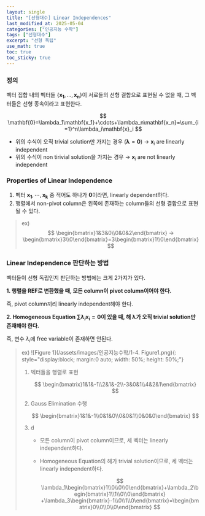 ```yaml
---
layout: single
title: "[선형대수] Linear Independences"
last_modified_at: 2025-05-04
categories: ["인공지능 수학"]
tags: ["선형대수"]
excerpt: "선형 독립"
use_math: true
toc: true
toc_sticky: true
---
```



### 정의

벡터 집합 내의 벡터들 $\{\mathbf{x_1},\dots,\mathbf{x_n}\}$이 서로들의 선형 결합으로 표현될 수 없을 때, 그 벡터들은 선형 종속이라고 표현한다.

$$
\mathbf{0}=\lambda_1\mathbf{x_1}+\cdots+\lambda_n\mathbf{x_n}=\sum_{i=1}^n\lambda_i\mathbf{x}_i
$$

- 위의 수식이 오직 trivial solution만 가지는 경우 $(\boldsymbol\lambda=\mathbf{0})$ → $\mathbf{x}_i$ are linearly independent
- 위의 수식이 non tirivial solution을 가지는 경우 → $\mathbf{x}_i$ are not linearly independent

### Properties of Linear Independence

1. 벡터 $\mathbf{x_1},\cdots,\mathbf{x_k}$ 중 적어도 하나가 $\mathbf{0}$이라면, linearly dependent하다.
2. 행렬에서 non-pivot column은 왼쪽에 존재하는 column들의 선형 결합으로 표현될 수 있다.
    
> ex)
> $$
> \begin{bmatrix}1&3&0\\0&0&2\end{bmatrix} → \begin{bmatrix}3\\0\end{bmatrix}=3\begin{bmatrix}1\\0\end{bmatrix}
> $$

### Linear Independence 판단하는 방법

벡터들이 선형 독립인지 판단하는 방법에는 크게 2가지가 있다.

**1. 행렬을 REF로 변환했을 때, 모든 column이 pivot column이어야 한다.**
    
즉, pivot column끼리 linearly independent해야 한다.
    
**2. Homogeneous Equation $\sum\lambda_i\mathbf{x_i}=\mathbf{0}$이 있을 때, 해 $\boldsymbol\lambda$가 오직 trivial solution만 존재해야 한다.**
    
즉, 변수 $\lambda_i$에 free variable이 존재하면 안된다.
    
> ex) ![Figure 1](/assets/images/인공지능수학/1-4. Figure1.png){: style="display:block; margin:0 auto; width: 50%; height: 50%;"}
>
> 1. 벡터들을 행렬로 표현
>
>    $$
>    \begin{bmatrix}1&1&-1\\2&1&-2\\-3&0&1\\4&2&1\end{bmatrix}
>    $$
> 2. Gauss Elimination 수행
>
>    $$
>    \begin{bmatrix}1&1&-1\\0&1&0\\0&0&1\\0&0&0\end{bmatrix}
>    $$
>
> 3. d
>
>    - 모든 column이 pivot column이므로, 세 벡터는 linearly independent하다.
>    - Homogeneous Equation의 해가 trivial solution이므로, 세 벡터는 linearly independent하다.
>    
>      $$
>      \lambda_1\begin{bmatrix}1\\0\\0\\0\end{bmatrix}+\lambda_2\begin{bmatrix}1\\1\\0\\0\end{bmatrix}
>      +\lambda_3\begin{bmatrix}-1\\0\\1\\0\end{bmatrix}=\begin{bmatrix}0\\0\\0\\0\end{bmatrix}
>      $$
